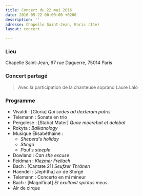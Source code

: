 ```yaml
---
title: Concert du 22 mai 2016
date: 2016-05-22 00:00:00 +0200
description: ''
adresse: Chapelle Saint-Jean, Paris (14e)
layout: concert

---
```

### Lieu

Chapelle Saint-Jean, 67 rue Daguerre, 75014 Paris

### Concert partagé

> Avec la participation de la chanteuse soprano Laure Lalo

### Programme

* Vivaldi : \[Gloria\] _Qui sedes ad dexteram patris_
* Telemann : Sonate en trio
* Pergolese : \[Stabat Mater\] _Quae moerebat et dolebat_
* Rokyta : _Balkanology_
* Musique Élisabéthaine :
  * _Sheperd's holiday_
  * _Stingo_
  * _Paul's steeple_
* Dowland : _Can she excuse_
* Feidman : _Klezmer Freilach_
* Bach : \[Cantate 21\] _Seufzer Thränen_
* Haendel : \[Jephtha\] air de Storgé
* Telemann : Concerto en mi mineur
* Bach : \[Magnificat\] _Et exultavit spiritus meus_
* Air de cirque